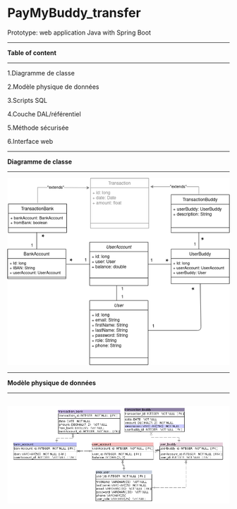 # PayMyBuddy_transfer
Prototype: web application Java with Spring Boot

---
**Table of content**

---
1.Diagramme de classe

2.Modèle physique de données

3.Scripts SQL

4.Couche DAL/référentiel

5.Méthode sécurisée

6.Interface web 

----

**Diagramme de classe**

---
![](project/DiagrammeDeClasse.png)
___

**Modèle physique de données**

---
![](project/modele_physique_donnees.png)
---
